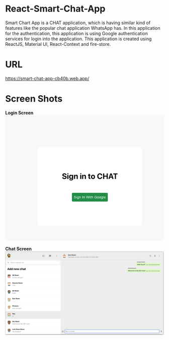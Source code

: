 # React-Smart-Chat-App

Smart Chart App is a CHAT application, which is having similar kind of features like the popular chat application WhatsApp has. In this application for the authentication, this application is using Google authentication services for 
login into the application. 
This application is created using ReactJS, Material UI, React-Context and fire-store.


# URL
https://smart-chat-app-cb40b.web.app/

# Screen Shots

**Login Screen**
![Login Screen](/images/login.png)

**Chat Screen**
![Chat Screen](/images/chat.png)
